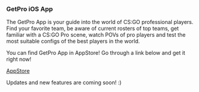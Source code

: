 ### GetPro iOS App

The GetPro App is your guide into the world of CS:GO professional players. Find your favorite team, be aware of current rosters of top teams, get familiar with a CS:GO Pro scene, watch POVs of pro players and test the most suitable configs of the best players in the world.

You can find GetPro App in AppStore! Go through a link below and get it right now!

[AppStore](https://itunes.apple.com/nz/app/getpro-cs-go/id1271666107?mt=8 "AppStore")

Updates and new features are coming soon! :)
